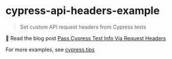 # cypress-api-headers-example

> Set custom API request headers from Cypress tests

📝 Read the blog post [Pass Cypress Test Info Via Request Headers](https://glebbahmutov.com/blog/pass-cypress-info-via-request-headers/)

For more examples, see [cypress.tips](https://cypress.tips/)
